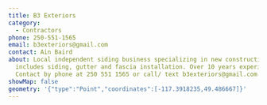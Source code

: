 ```yaml
---
title: B3 Exteriors
category:
  - Contractors
phone: 250-551-1565
email: b3exteriors@gmail.com
contact: Ain Baird
about: Local independent siding business specializing in new construction. Work
  includes siding, gutter and fascia installation. Over 10 years experience.
  Contact by phone at 250 551 1565 or call/ text b3exteriors@gmail.com
showMap: false
geometry: '{"type":"Point","coordinates":[-117.3918235,49.486667]}'
---
```

